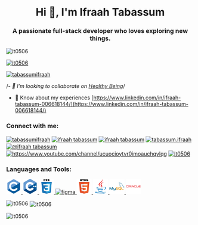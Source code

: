 <h1 align="center">Hi 👋, I'm Ifraah Tabassum</h1>
<h3 align="center">A passionate full-stack developer who loves exploring new things.</h3>

<p align="left"> <img src="https://komarev.com/ghpvc/?username=it0506&label=Profile%20views&color=0e75b6&style=flat" alt="it0506" /> </p>

<p align="left"> <a href="https://github.com/ryo-ma/github-profile-trophy"><img src="https://github-profile-trophy.vercel.app/?username=it0506" alt="it0506" /></a> </p>

<p align="left"> <a href="https://twitter.com/tabassumifraah" target="blank"><img src="https://img.shields.io/twitter/follow/tabassumifraah?logo=twitter&style=for-the-badge" alt="tabassumifraah" /></a> </p>



/*- 👯 I’m looking to collaborate on [Healthy Being](https://github.com/IT0506/healthy-being)*/

- 📄 Know about my experiences [https://www.linkedin.com/in/ifraah-tabassum-006618144/](https://www.linkedin.com/in/ifraah-tabassum-006618144/)

<h3 align="left">Connect with me:</h3>
<p align="left">
<a href="https://twitter.com/tabassumifraah" target="blank"><img align="center" src="https://raw.githubusercontent.com/rahuldkjain/github-profile-readme-generator/master/src/images/icons/Social/twitter.svg" alt="tabassumifraah" height="30" width="40" /></a>
<a href="https://linkedin.com/in/ifraah tabassum" target="blank"><img align="center" src="https://raw.githubusercontent.com/rahuldkjain/github-profile-readme-generator/master/src/images/icons/Social/linked-in-alt.svg" alt="ifraah tabassum" height="30" width="40" /></a>
<a href="https://fb.com/ifraah tabassum" target="blank"><img align="center" src="https://raw.githubusercontent.com/rahuldkjain/github-profile-readme-generator/master/src/images/icons/Social/facebook.svg" alt="ifraah tabassum" height="30" width="40" /></a>
<a href="https://instagram.com/tabassum.ifraah" target="blank"><img align="center" src="https://raw.githubusercontent.com/rahuldkjain/github-profile-readme-generator/master/src/images/icons/Social/instagram.svg" alt="tabassum.ifraah" height="30" width="40" /></a>
<a href="https://hashnode.com/@ifraah tabassum" target="blank"><img align="center" src="https://raw.githubusercontent.com/rahuldkjain/github-profile-readme-generator/master/src/images/icons/Social/hashnode.svg" alt="@ifraah tabassum" height="30" width="40" /></a>
<a href="https://www.youtube.com/c/https://www.youtube.com/channel/ucuocioytvr0imoauchqvlqg" target="blank"><img align="center" src="https://raw.githubusercontent.com/rahuldkjain/github-profile-readme-generator/master/src/images/icons/Social/youtube.svg" alt="https://www.youtube.com/channel/ucuocioytvr0imoauchqvlqg" height="30" width="40" /></a>
<a href="https://www.codechef.com/users/it0506" target="blank"><img align="center" src="https://cdn.jsdelivr.net/npm/simple-icons@3.1.0/icons/codechef.svg" alt="it0506" height="30" width="40" /></a>
</p>

<h3 align="left">Languages and Tools:</h3>
<p align="left"> <a href="https://www.cprogramming.com/" target="_blank" rel="noreferrer"> <img src="https://raw.githubusercontent.com/devicons/devicon/master/icons/c/c-original.svg" alt="c" width="40" height="40"/> </a> <a href="https://www.w3schools.com/cpp/" target="_blank" rel="noreferrer"> <img src="https://raw.githubusercontent.com/devicons/devicon/master/icons/cplusplus/cplusplus-original.svg" alt="cplusplus" width="40" height="40"/> </a> <a href="https://www.w3schools.com/css/" target="_blank" rel="noreferrer"> <img src="https://raw.githubusercontent.com/devicons/devicon/master/icons/css3/css3-original-wordmark.svg" alt="css3" width="40" height="40"/> </a> <a href="https://www.figma.com/" target="_blank" rel="noreferrer"> <img src="https://www.vectorlogo.zone/logos/figma/figma-icon.svg" alt="figma" width="40" height="40"/> </a> <a href="https://www.w3.org/html/" target="_blank" rel="noreferrer"> <img src="https://raw.githubusercontent.com/devicons/devicon/master/icons/html5/html5-original-wordmark.svg" alt="html5" width="40" height="40"/> </a> <a href="https://www.java.com" target="_blank" rel="noreferrer"> <img src="https://raw.githubusercontent.com/devicons/devicon/master/icons/java/java-original.svg" alt="java" width="40" height="40"/> </a> <a href="https://www.mysql.com/" target="_blank" rel="noreferrer"> <img src="https://raw.githubusercontent.com/devicons/devicon/master/icons/mysql/mysql-original-wordmark.svg" alt="mysql" width="40" height="40"/> </a> <a href="https://www.oracle.com/" target="_blank" rel="noreferrer"> <img src="https://raw.githubusercontent.com/devicons/devicon/master/icons/oracle/oracle-original.svg" alt="oracle" width="40" height="40"/> </a> </p>

<p><img align="left" src="https://github-readme-stats.vercel.app/api/top-langs?username=it0506&show_icons=true&locale=en&layout=compact" alt="it0506" /></p>

<p>&nbsp;<img align="center" src="https://github-readme-stats.vercel.app/api?username=it0506&show_icons=true&locale=en" alt="it0506" /></p>

<p><img align="center" src="https://github-readme-streak-stats.herokuapp.com/?user=it0506&" alt="it0506" /></p>
